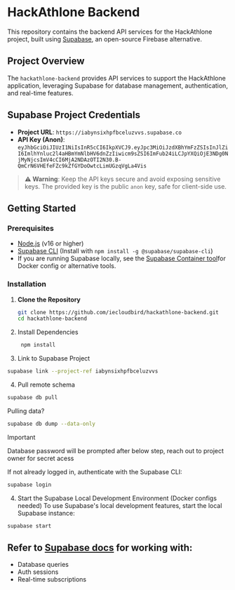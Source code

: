 # HackAthlone Backend

This repository contains the backend API services for the HackAthlone project, built using [Supabase](https://supabase.com/), an open-source Firebase alternative.

## Project Overview

The `hackathlone-backend` provides API services to support the HackAthlone application, leveraging Supabase for database management, authentication, and real-time features.

## Supabase Project Credentials

- **Project URL**: `https://iabynsixhpfbceluzvvs.supabase.co`
- **API Key (Anon)**: `eyJhbGciOiJIUzI1NiIsInR5cCI6IkpXVCJ9.eyJpc3MiOiJzdXBhYmFzZSIsInJlZiI6ImlhYnluc2l4aHBmYmNlbHV6dnZzIiwicm9sZSI6ImFub24iLCJpYXQiOjE3NDg0NjMyNjcsImV4cCI6MjA2NDAzOTI2N30.B-QmCrN6VHEfeFZc9kZfGYDoOwtcLimUGzqVgLa4Vis`

> **⚠️ Warning**: Keep the API keys secure and avoid exposing sensitive keys. The provided key is the public `anon` key, safe for client-side use.

## Getting Started

### Prerequisites

- [Node.js](https://nodejs.org/) (v16 or higher)
- [Supabase CLI](https://supabase.com/docs/guides/cli) (Install with `npm install -g @supabase/supabase-cli`)
- If you are running Supabase locally, see the [Supabase Container tool](https://supabase.com/docs/guides/local-development/cli/getting-started?queryGroups=platform&platform=npm&queryGroups=access-method&access-method=studio#running-supabase-locally)for Docker config or alternative tools.

### Installation

1. **Clone the Repository**

   ```bash
   git clone https://github.com/iecloudbird/hackathlone-backend.git
   cd hackathlone-backend
   ```

2. Install Dependencies

   ```bash
    npm install
   ```

3. Link to Supabase Project

```bash
supabase link --project-ref iabynsixhpfbceluzvvs
```

4. Pull remote schema

```bash
supabase db pull
```
Pulling data? 
```bash
supabase db dump --data-only
```


> [!IMPORTANT]
> Database password will be prompted after below step, reach out to project owner for secret acess

If not already logged in, authenticate with the Supabase CLI:

```bash
supabase login
```

4. Start the Supabase Local Development Environment (Docker configs needed)
   To use Supabase's local development features, start the local Supabase instance:

```bash
supabase start
```

## Refer to [Supabase docs](https://supabase.com/docs) for working with:

- Database queries
- Auth sessions
- Real-time subscriptions
